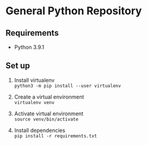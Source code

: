 # General Python Repository

## Requirements

- Python 3.9.1

## Set up

1. Install virtualenv  
   `python3 -m pip install --user virtualenv`

2. Create a virtual environment  
   `virtualenv venv`

3. Activate virtual environment  
   `source venv/bin/activate`

4. Install dependencies  
   `pip install -r requirements.txt`
